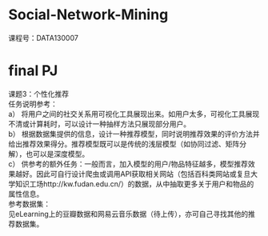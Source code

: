 # Social-Network-Mining
课程号：DATA130007

# final PJ
课题3：个性化推荐  
任务说明参考：   
a）	将用户之间的社交关系用可视化工具展现出来。如用户太多，可视化工具展现不清或计算耗时，可以设计一种抽样方法只展现部分用户。  
b）	根据数据集提供的信息，设计一种推荐模型，同时说明推荐效果的评价方法并给出推荐效果得分。推荐模型既可以是传统的浅层模型（如协同过滤、矩阵分解），也可以是深度模型。  
c）	供参考的额外任务：一般而言，加入模型的用户/物品特征越多，模型推荐效果越好。因此可自行设计爬虫或调用API获取相关网站（包括百科类网站或复旦大学知识工场http://kw.fudan.edu.cn/）的数据，从中抽取更多关于用户和物品的属性信息。  
参考数据集：  
见eLearning上的豆瓣数据和网易云音乐数据（待上传），亦可自己寻找其他的推荐数据集。  

